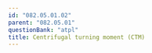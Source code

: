 ```yaml
---
id: "082.05.01.02"
parent: "082.05.01"
questionBank: "atpl"
title: Centrifugal turning moment (CTM)
---
```

